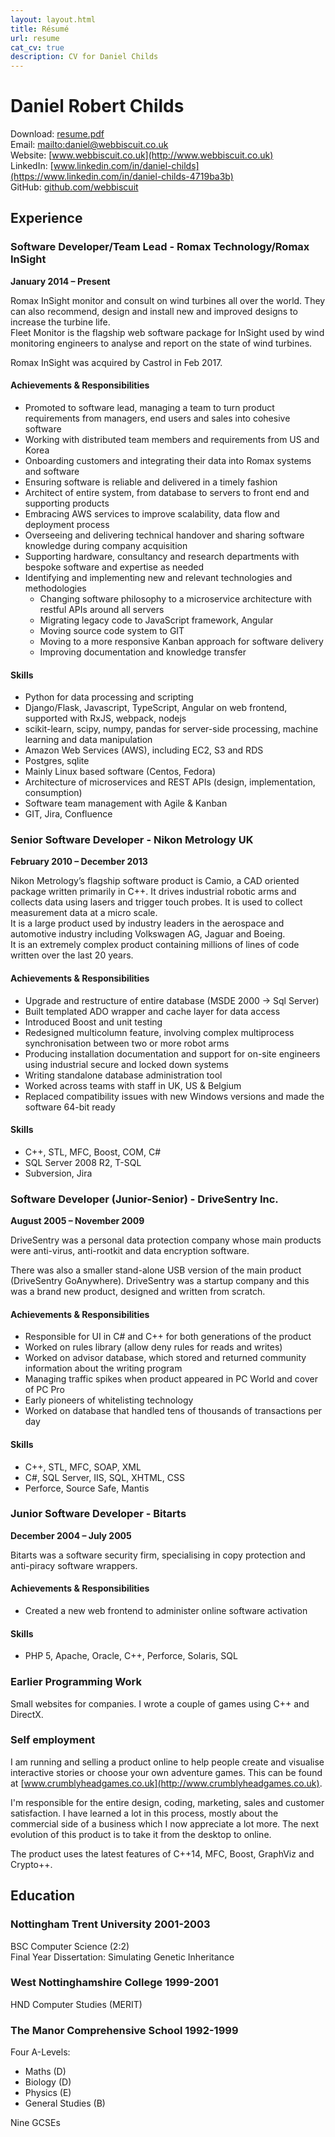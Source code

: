 ```yaml
---
layout: layout.html
title: Résumé
url: resume
cat_cv: true
description: CV for Daniel Childs
---
```


# Daniel Robert Childs

Download: [resume.pdf](./../../files/resume.pdf)  
Email: <mailto:daniel@webbiscuit.co.uk>  
Website: [www.webbiscuit.co.uk](http://www.webbiscuit.co.uk)  
LinkedIn: [www.linkedin.com/in/daniel-childs](https://www.linkedin.com/in/daniel-childs-4719ba3b)  
GitHub: [github.com/webbiscuit](https://github.com/webbiscuit)  

## Experience

### Software Developer/Team Lead - Romax Technology/Romax InSight
**January 2014 – Present**  

Romax InSight monitor and consult on wind turbines all over the world. They can also recommend, design and install new and improved designs to increase the turbine life.  
Fleet Monitor is the flagship web software package for InSight used by wind monitoring engineers to analyse and report on the state of wind turbines.

Romax InSight was acquired by Castrol in Feb 2017.

#### Achievements & Responsibilities
- Promoted to software lead, managing a team to turn product requirements from managers, end users and sales into cohesive software
- Working with distributed team members and requirements from US and Korea
- Onboarding customers and integrating their data into Romax systems and software
- Ensuring software is reliable and delivered in a timely fashion
- Architect of entire system, from database to servers to front end and supporting products
- Embracing AWS services to improve scalability, data flow and deployment process
- Overseeing and delivering technical handover and sharing software knowledge during company acquisition
- Supporting hardware, consultancy and research departments with bespoke software and expertise as needed
- Identifying and implementing new and relevant technologies and methodologies
    - Changing software philosophy to a microservice architecture with restful APIs around all servers
    - Migrating legacy code to JavaScript framework, Angular
    - Moving source code system to GIT
    - Moving to a more responsive Kanban approach for software delivery
    - Improving documentation and knowledge transfer

#### Skills
- Python for data processing and scripting
- Django/Flask, Javascript, TypeScript, Angular on web frontend, supported with RxJS, webpack, nodejs
- scikit-learn, scipy, numpy, pandas for server-side processing, machine learning and data manipulation
- Amazon Web Services (AWS), including EC2, S3 and RDS
- Postgres, sqlite
- Mainly Linux based software (Centos, Fedora)
- Architecture of microservices and REST APIs (design, implementation, consumption)
- Software team management with Agile & Kanban
- GIT, Jira, Confluence

### Senior Software Developer - Nikon Metrology UK
**February 2010 – December 2013**  

Nikon Metrology’s flagship software product is Camio, a CAD oriented package written primarily in C++. It drives industrial robotic arms and collects data using lasers and trigger touch probes. It is used to collect measurement data at a micro scale.  
It is a large product used by industry leaders in the aerospace and automotive industry including Volkswagen AG, Jaguar and Boeing.  
It is an extremely complex product containing millions of lines of code written over the last 20 years.

#### Achievements & Responsibilities
- Upgrade and restructure of entire database (MSDE 2000 -> Sql Server)
- Built templated ADO wrapper and cache layer for data access
- Introduced Boost and unit testing
- Redesigned multicolumn feature, involving complex multiprocess synchronisation between two or more robot arms
- Producing installation documentation and support for on-site engineers using industrial secure and locked down systems
- Writing standalone database administration tool
- Worked across teams with staff in UK, US & Belgium
- Replaced compatibility issues with new Windows versions and made the software 64-bit ready

#### Skills
- C++, STL, MFC, Boost, COM, C#
- SQL Server 2008 R2, T-SQL
- Subversion, Jira


### Software Developer (Junior-Senior) - DriveSentry Inc.  
**August 2005 – November 2009**

DriveSentry was a personal data protection company whose main products were anti-virus, anti-rootkit and data encryption software.

There was also a smaller stand-alone USB version of the main product (DriveSentry GoAnywhere). DriveSentry was a startup company and this was a brand new product, designed and written from scratch.

#### Achievements & Responsibilities
- Responsible for UI in C# and C++ for both generations of the product
- Worked on rules library (allow deny rules for reads and writes)
- Worked on advisor database, which stored and returned community information about the writing program
- Managing traffic spikes when product appeared in PC World and cover of PC Pro
- Early pioneers of whitelisting technology
- Worked on database that handled tens of thousands of transactions per day

#### Skills
- C++, STL, MFC, SOAP, XML
- C#, SQL Server, IIS, SQL, XHTML, CSS
- Perforce, Source Safe, Mantis

### Junior Software Developer - Bitarts    
**December 2004 – July 2005**  

Bitarts was a software security firm, specialising in copy protection and anti-piracy software wrappers.

#### Achievements & Responsibilities
- Created a new  web frontend to administer online software activation

#### Skills
- PHP 5, Apache, Oracle, C++, Perforce, Solaris, SQL

### Earlier Programming Work
Small websites for companies.  I wrote a couple of games using C++ and DirectX.
 
### Self employment

I am running and selling a product online to help people create and visualise interactive stories or choose your own adventure games.  This can be found at 
[www.crumblyheadgames.co.uk](http://www.crumblyheadgames.co.uk).

I'm responsible for the entire design, coding, marketing, sales and customer satisfaction.
I have learned a lot in this process, mostly about the commercial side of a business which I now appreciate a lot more.
The next evolution of this product is to take it from the desktop to online.

The product uses the latest features of C++14, MFC, Boost, GraphViz and Crypto++.

## Education
### Nottingham Trent University 2001-2003
BSC Computer Science (2:2)  
Final Year Dissertation: Simulating Genetic Inheritance

### West Nottinghamshire College 1999-2001
HND Computer Studies (MERIT)

### The Manor Comprehensive School 1992-1999
Four A-Levels:

- Maths (D)
- Biology (D)
- Physics (E)
- General Studies (B)

Nine GCSEs
